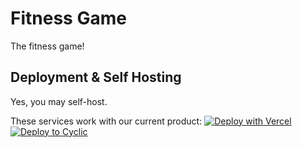 # Fitness Game
The fitness game!


## Deployment & Self Hosting

Yes, you may self-host.

These services work with our current product:
[![Deploy with Vercel](https://vercel.com/button)](https://vercel.com/new/clone?repository-url=https%3A%2F%2Fgithub.com%2FMrRainbowCoding%2Fexpress-hello-world.git&project-name=my-fitness-game-instance)
[![Deploy to Cyclic](https://deploy.cyclic.sh/button.svg)](https://deploy.cyclic.sh/https://github.com/MrRainbowCoding/express-hello-world.git)

